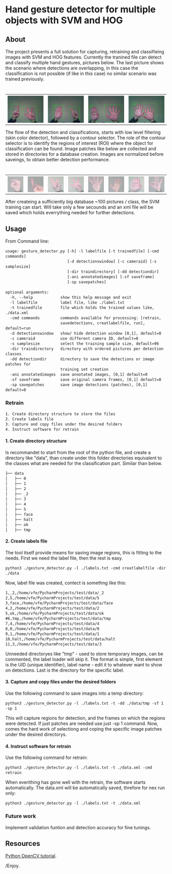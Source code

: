 # Hand gesture detector for multiple objects with SVM and HOG


## About

The project presents a full solution for capturing, retraining and classifieing images with SVM and HOG features. Currently the tranined file can detect and classify multiple hand gestures, pictures below. The last picture shows the scenario where detections are overlapping, in this case the classification is not possible (if like in this case) no similar scenario was trained previously.
<table>
<h1 align="left">
<tr>
  <th>
  <a name="flower" href=""><img src="./images/1_3.png" alt="400" width="400"></a>
  </th>
  <th>
  <a name="red part" href=""><img src="./images/halt_1.png" alt="400" width="400"></a>
  </th>
  <th>
  <a name="green part" href=""><img src="./images/halt_5.png" alt="400" width="400"></a>
  </th>
    <th>
  <a name="green part" href=""><img src="./images/big_roi.png" alt="400" width="400"></a>
  </th>
</tr>
</h1>
</table>

The flow of the detection and classifications, starts with low level filtering (skin color detector), followed by a contour selector. The role of the contour selector is to identify the regions of interest (ROI) where the object for classification can be found. Image patches like below are collected and stored in directories for a database creation. Images are normalized before saveings, to obtain better detection performance.
<table>
<h1 align="left">
<tr>
  <th>
  <a name="flower" href=""><img src="./images/0.png" alt="400" width="400"></a>
  </th>
  <th>
  <a name="red part" href=""><img src="./images/1.png" alt="400" width="400"></a>
  </th>
  <th>
  <a name="green part" href=""><img src="./images/2.png" alt="400" width="400"></a>
  </th>
  <th>
  <a name="green part" href=""><img src="./images/3.png" alt="400" width="400"></a>
  </th>
  <th>
  <a name="green part" href=""><img src="./images/4.png" alt="400" width="400"></a>
  </th>
  <th>
  <a name="green part" href=""><img src="./images/5.png" alt="400" width="400"></a>
  </th>
  <th>
  <a name="green part" href=""><img src="./images/halt.png" alt="400" width="400"></a>
  </th>
  <th>
  <a name="green part" href=""><img src="./images/ok.png" alt="400" width="400"></a>
  </th>
</tr>
</h1>
</table>

After createing a sufficiently big database ~100 pictures / class, the SVM training can start. Will take only a few secounds and an xml file will be saved which holds everrything needed for further detections.


## Usage

From Command line:
```
usage: gesture_detector.py [-h] -l labelfile [-t trainedfile] [-cmd commands]
                           [-d detectionswindow] [-c cameraid] [-s samplesize]
                           [-dir traindirectory] [-dd detectiondir]
                           [-ani annotatedimages] [-sf saveframe]
                           [-sp savepatches]

optional arguments:
  -h, --help            show this help message and exit
  -l labelfile          label file, like ./label.txt
  -t trainedfile        file which holds the trained values like, ./data.xml
  -cmd commands         commands available for processing: [retrain,
                        savedetections, creatlabelfile, run], default=run
  -d detectionswindow   show/ hide detection window [0,1], default=0
  -c cameraid           use different camera ID, default=0
  -s samplesize         select the training sample size, default=96
  -dir traindirectory   directory with ordered pictures per detection classes
  -dd detectiondir      directory to save the detections or image patches for
                        training set creation
  -ani annotatedimages  save annotated images, [0,1] default=0
  -sf saveframe         save original camera frames, [0,1] default=0
  -sp savepatches       save image detections (patches), [0,1] default=0
```
### Retrain
```
1. Create directory structure to store the files
2. Create labels file
3. Capture and copy files under the desired folders
4. Instruct software for retrain
```
#### 1. Create directory structure

Is recommandet to start from the root of the python file, and create a directory like "data", than create under this folder directories equivalent to the classes what are needed for the classification part. Similar than below.
```
├── data
│   ├── 0
│   ├── 1
│   ├── 2
│   ├── _2
│   ├── 3
│   ├── 4
│   ├── 5
│   ├── face
│   ├── halt
│   ├── ok
│   ├── tmp

```
#### 2. Create labels file

The tool itself provide means for saving image regions, this is fitting to the needs. First we need the label file, then the rest is easy.
```
python3 ./gesture_detector.py -l ./labels.txt -cmd creatlabelfile -dir ./data
```
Now, label file was created, contect is somethng like this:

```
1,_2,/home/vfe/PycharmProjects/test/data/_2
2,5,/home/vfe/PycharmProjects/test/data/5
3,face,/home/vfe/PycharmProjects/test/data/face
4,2,/home/vfe/PycharmProjects/test/data/2
5,ok,/home/vfe/PycharmProjects/test/data/ok
#6,tmp,/home/vfe/PycharmProjects/test/data/tmp
7,4,/home/vfe/PycharmProjects/test/data/4
8,0,/home/vfe/PycharmProjects/test/data/0
9,1,/home/vfe/PycharmProjects/test/data/1
10,halt,/home/vfe/PycharmProjects/test/data/halt
11,3,/home/vfe/PycharmProjects/test/data/3
```

Unneeded directoryes like "tmp" - used to store temporary images, can be commented, the label loader will skip it. The format is simple, first element is the UID (unique identifier), label name - edit it to whatever want to show on detections. Last is the directory for the specific label.

#### 3. Capture and copy files under the desired folders

Use the following command to save images into a temp directory:
```
python3 ./gesture_detector.py -l ./labels.txt -t -dd ./data/tmp -sf 1 -sp 1
```
This will capture regions for detection, and the frames on which the regions were detected. If just patches are needed use just -sp 1 command.
Now, comes the hard work of selectiong and coping the specific image patches under the desired directorys.

#### 4. Instruct software for retrain

Use the following command for retrain:
```
python3 ./gesture_detector.py -l ./labels.txt -t ./data.xml -cmd retrain
```
When everithing has gone well with the retrain, the software starts automatically. The data.xml will be automatically saved, threfore for nex run only:
```
python3 ./gesture_detector.py -l ./labels.txt -t ./data.xml
```

### Future work

Implement validation funtion and detection accuracy for fine tunings.

## Resources

[Python OpenCV tutorial](https://opencv-python-tutroals.readthedocs.io/en/latest/py_tutorials/py_imgproc/py_colorspaces/py_colorspaces.html#converting-colorspaces).



/Enjoy.
